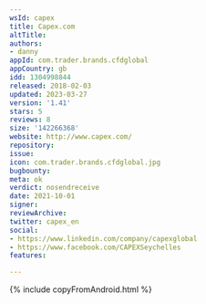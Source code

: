 ```yaml
---
wsId: capex
title: Capex.com
altTitle: 
authors:
- danny
appId: com.trader.brands.cfdglobal
appCountry: gb
idd: 1304998844
released: 2018-02-03
updated: 2023-03-27
version: '1.41'
stars: 5
reviews: 8
size: '142266368'
website: http://www.capex.com/
repository: 
issue: 
icon: com.trader.brands.cfdglobal.jpg
bugbounty: 
meta: ok
verdict: nosendreceive
date: 2021-10-01
signer: 
reviewArchive: 
twitter: capex_en
social:
- https://www.linkedin.com/company/capexglobal
- https://www.facebook.com/CAPEXSeychelles
features: 

---
```


 {% include copyFromAndroid.html %}
